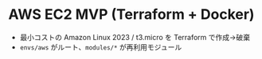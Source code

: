 # AWS EC2 MVP (Terraform + Docker)

- 最小コストの Amazon Linux 2023 / t3.micro を Terraform で作成→破棄
- `envs/aws` がルート、`modules/*` が再利用モジュール
